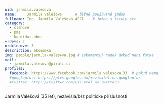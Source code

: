 ```yaml
---
uid: jarmila.valesova
name:     Jarmila Valešová  	# běžně používáné jméno
fullname: Ing. Jarmila Valešová ACCA  	# jméno s tituly etc.
category:
  - clenove
  - pms
  - kandidat-obec
ordpms: 3
ordclenove: 3
description: ekonomka
img: people/jarmila-valesova.jpg # zakomentuj radek dokud není fotka
mail:
  - jarmila.valesova@pirati.cz
profiles:
  facebook: https://www.facebook.com/jarmila.valesova.33  # pokud nema, staci smazat tuto radku
  #googleplus: https://plus.google.com/+uzivatel.na.googleplus
  #twitter: https://twitter.com/uzivatel.na.twitteru
---
```


Jarmila Valešová (35 let), nezávislá/bez politické příslušnosti


